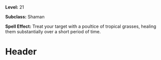 <!-- TITLE: Skill: Apply Tropical Grass Poultice -->
<!-- SUBTITLE:  -->

**Level:** 21

**Subclass:** Shaman

**Spell Effect:** Treat your target with a poultice of tropical grasses, healing them substantially over a short period of time.

# Header